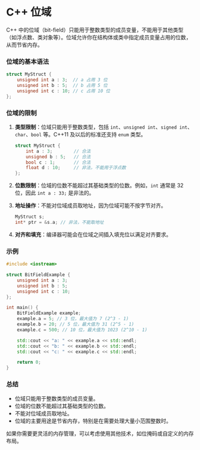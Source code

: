 # C++ 位域

C++ 中的位域（bit-field）只能用于整数类型的成员变量，不能用于其他类型（如浮点数、类对象等）。位域允许你在结构体或类中指定成员变量占用的位数，从而节省内存。

### 位域的基本语法
```cpp
struct MyStruct {
    unsigned int a : 3;  // a 占用 3 位
    unsigned int b : 5;  // b 占用 5 位
    unsigned int c : 10; // c 占用 10 位
};
```

### 位域的限制
1. **类型限制**：位域只能用于整数类型，包括 `int`、`unsigned int`、`signed int`、`char`、`bool` 等。C++11 及以后的标准还支持 `enum` 类型。
   ```cpp
   struct MyStruct {
       int a : 3;        // 合法
       unsigned b : 5;   // 合法
       bool c : 1;       // 合法
       float d : 10;     // 非法，不能用于浮点数
   };
   ```

2. **位数限制**：位域的位数不能超过其基础类型的位数。例如，`int` 通常是 32 位，因此 `int a : 33;` 是非法的。

3. **地址操作**：不能对位域成员取地址，因为位域可能不按字节对齐。
   ```cpp
   MyStruct s;
   int* ptr = &s.a; // 非法，不能取地址
   ```

4. **对齐和填充**：编译器可能会在位域之间插入填充位以满足对齐要求。

### 示例
```cpp
#include <iostream>

struct BitFieldExample {
    unsigned int a : 3;
    unsigned int b : 5;
    unsigned int c : 10;
};

int main() {
    BitFieldExample example;
    example.a = 5; // 3 位，最大值为 7 (2^3 - 1)
    example.b = 20; // 5 位，最大值为 31 (2^5 - 1)
    example.c = 500; // 10 位，最大值为 1023 (2^10 - 1)

    std::cout << "a: " << example.a << std::endl;
    std::cout << "b: " << example.b << std::endl;
    std::cout << "c: " << example.c << std::endl;

    return 0;
}
```

### 总结
- 位域只能用于整数类型的成员变量。
- 位域的位数不能超过其基础类型的位数。
- 不能对位域成员取地址。
- 位域的主要用途是节省内存，特别是在需要处理大量小范围整数时。

如果你需要更灵活的内存管理，可以考虑使用其他技术，如位掩码或自定义的内存布局。